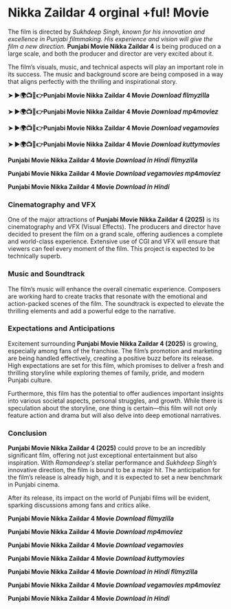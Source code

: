 # Nikka Zaildar 4 orginal +ful! Movie 
The film is directed by *Sukhdeep Singh, known for his innovation and excellence in Punjabi filmmaking. His experience and vision will give the film a new direction.* **Punjabi Movie Nikka Zaildar 4** is being produced on a large scale, and both the producer and director are very excited about it.

The film’s visuals, music, and technical aspects will play an important role in its success. The music and background score are being composed in a way that aligns perfectly with the thrilling and inspirational story.

**➤ ►🌍📺📱👉Punjabi Movie Nikka Zaildar 4 Movie 𝘋𝘰𝘸𝘯𝘭𝘰𝘢𝘥 𝘧𝘪𝘭𝘮𝘺𝘻𝘪𝘭𝘭𝘢**

**➤ ►🌍📺📱👉Punjabi Movie Nikka Zaildar 4 Movie 𝘋𝘰𝘸𝘯𝘭𝘰𝘢𝘥 𝘮𝘱4𝘮𝘰𝘷𝘪𝘦𝘻**

**➤ ►🌍📺📱👉Punjabi Movie Nikka Zaildar 4 Movie 𝘋𝘰𝘸𝘯𝘭𝘰𝘢𝘥 𝘷𝘦𝘨𝘢𝘮𝘰𝘷𝘪𝘦𝘴**

**➤ ►🌍📺📱👉Punjabi Movie Nikka Zaildar 4 Movie 𝘋𝘰𝘸𝘯𝘭𝘰𝘢𝘥 𝘬𝘶𝘵𝘵𝘺𝘮𝘰𝘷𝘪𝘦𝘴**

**Punjabi Movie Nikka Zaildar 4 Movie 𝘋𝘰𝘸𝘯𝘭𝘰𝘢𝘥 𝘪𝘯 𝘏𝘪𝘯𝘥𝘪 𝘧𝘪𝘭𝘮𝘺𝘻𝘪𝘭𝘭𝘢**

**Punjabi Movie Nikka Zaildar 4 Movie 𝘋𝘰𝘸𝘯𝘭𝘰𝘢𝘥 𝘷𝘦𝘨𝘢𝘮𝘰𝘷𝘪𝘦𝘴 𝘮𝘱4𝘮𝘰𝘷𝘪𝘦𝘻**

**Punjabi Movie Nikka Zaildar 4 Movie 𝘋𝘰𝘸𝘯𝘭𝘰𝘢𝘥 𝘪𝘯 𝘏𝘪𝘯𝘥𝘪**

### Cinematography and VFX

One of the major attractions of **Punjabi Movie Nikka Zaildar 4 (2025)** is its cinematography and VFX (Visual Effects). The producers and director have decided to present the film on a grand scale, offering audiences a complete and world-class experience. Extensive use of CGI and VFX will ensure that viewers can feel every moment of the film. This project is expected to be technically superb.

### Music and Soundtrack

The film’s music will enhance the overall cinematic experience. Composers are working hard to create tracks that resonate with the emotional and action-packed scenes of the film. The soundtrack is expected to elevate the thrilling elements and add a powerful edge to the narrative.

### Expectations and Anticipations

Excitement surrounding **Punjabi Movie Nikka Zaildar 4 (2025)** is growing, especially among fans of the franchise. The film’s promotion and marketing are being handled effectively, creating a positive buzz before its release. High expectations are set for this film, which promises to deliver a fresh and thrilling storyline while exploring themes of family, pride, and modern Punjabi culture.

Furthermore, this film has the potential to offer audiences important insights into various societal aspects, personal struggles, and growth. While there is speculation about the storyline, one thing is certain—this film will not only feature action and drama but will also delve into deep emotional narratives.

### Conclusion

**Punjabi Movie Nikka Zaildar 4 (2025)** could prove to be an incredibly significant film, offering not just exceptional entertainment but also inspiration. With *Ramandeep's* stellar performance and *Sukhdeep Singh’s* innovative direction, the film is bound to be a major hit. The anticipation for the film’s release is already high, and it is expected to set a new benchmark in Punjabi cinema.

After its release, its impact on the world of Punjabi films will be evident, sparking discussions among fans and critics alike.

**Punjabi Movie Nikka Zaildar 4 Movie 𝘋𝘰𝘸𝘯𝘭𝘰𝘢𝘥 𝘧𝘪𝘭𝘮𝘺𝘻𝘪𝘭𝘭𝘢**

**Punjabi Movie Nikka Zaildar 4 Movie 𝘋𝘰𝘸𝘯𝘭𝘰𝘢𝘥 𝘮𝘱4𝘮𝘰𝘷𝘪𝘦𝘻**

**Punjabi Movie Nikka Zaildar 4 Movie 𝘋𝘰𝘸𝘯𝘭𝘰𝘢𝘥 𝘷𝘦𝘨𝘢𝘮𝘰𝘷𝘪𝘦𝘴**

**Punjabi Movie Nikka Zaildar 4 Movie 𝘋𝘰𝘸𝘯𝘭𝘰𝘢𝘥 𝘬𝘶𝘵𝘵𝘺𝘮𝘰𝘷𝘪𝘦𝘴**

**Punjabi Movie Nikka Zaildar 4 Movie 𝘋𝘰𝘸𝘯𝘭𝘰𝘢𝘥 𝘪𝘯 𝘏𝘪𝘯𝘥𝘪 𝘧𝘪𝘭𝘮𝘺𝘻𝘪𝘭𝘭𝘢**

**Punjabi Movie Nikka Zaildar 4 Movie 𝘋𝘰𝘸𝘯𝘭𝘰𝘢𝘥 𝘷𝘦𝘨𝘢𝘮𝘰𝘷𝘪𝘦𝘴 𝘮𝘱4𝘮𝘰𝘷𝘪𝘦𝘻**

**Punjabi Movie Nikka Zaildar 4 Movie 𝘋𝘰𝘸𝘯𝘭𝘰𝘢𝘥 𝘪𝘯 𝘏𝘪𝘯𝘥𝘪**
